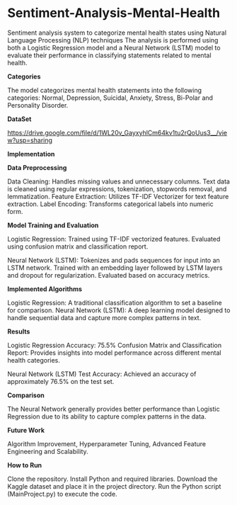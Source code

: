 # Sentiment-Analysis-Mental-Health
Sentiment analysis system to categorize mental health states using Natural Language Processing (NLP) techniques
The analysis is performed using both a Logistic Regression model and a Neural Network (LSTM) model to evaluate their performance in classifying statements related to mental health.

**Categories**

The model categorizes mental health statements into the following categories:
Normal,
Depression,
Suicidal,
Anxiety,
Stress, 
Bi-Polar and 
Personality Disorder.

**DataSet**

https://drive.google.com/file/d/1WL20v_GayxyhlCm64kv1tu2rQoUus3__/view?usp=sharing

**Implementation**

**Data Preprocessing**

Data Cleaning: Handles missing values and unnecessary columns. Text data is cleaned using regular expressions, tokenization, stopwords removal, and lemmatization.
Feature Extraction: Utilizes TF-IDF Vectorizer for text feature extraction.
Label Encoding: Transforms categorical labels into numeric form.

**Model Training and Evaluation**

Logistic Regression:
Trained using TF-IDF vectorized features.
Evaluated using confusion matrix and classification report.

Neural Network (LSTM):
Tokenizes and pads sequences for input into an LSTM network.
Trained with an embedding layer followed by LSTM layers and dropout for regularization.
Evaluated based on accuracy metrics.

**Implemented Algorithms**

Logistic Regression: A traditional classification algorithm to set a baseline for comparison.
Neural Network (LSTM): A deep learning model designed to handle sequential data and capture more complex patterns in text.

**Results**

Logistic Regression
Accuracy: 75.5%
Confusion Matrix and Classification Report: Provides insights into model performance across different mental health categories.

Neural Network (LSTM)
Test Accuracy: Achieved an accuracy of approximately 76.5% on the test set.

**Comparison**

The Neural Network generally provides better performance than Logistic Regression due to its ability to capture complex patterns in the data.

**Future Work**

Algorithm Improvement, Hyperparameter Tuning, Advanced Feature Engineering and Scalability.

**How to Run**

Clone the repository. Install Python and required libraries. Download the Kaggle dataset and place it in the project directory. Run the Python script (MainProject.py) to execute the code.
